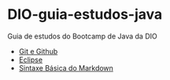 # DIO-guia-estudos-java
Guia de estudos do Bootcamp de Java da DIO

- [Git e Github](git-github/README.md)
- [Eclipse](eclipse/README.md)
- [Sintaxe Básica do Markdown](https://www.markdownguide.org/basic-syntax/) 
